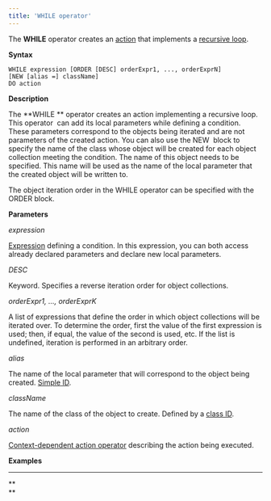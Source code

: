```yaml
---
title: 'WHILE operator'
---
```


The **WHILE** operator creates an [action](Actions.md) that implements a [recursive loop](Recursive_loop_WHILE_.md).

**Syntax**

    WHILE expression [ORDER [DESC] orderExpr1, ..., orderExprN]
    [NEW [alias =] className]
    DO action

**Description**

The **WHILE ** operator creates an action implementing a recursive loop. This operator  can add its local parameters while defining a condition. These parameters correspond to the objects being iterated and are not parameters of the created action. You can also use the NEW  block to specify the name of the class whose object will be created for each object collection meeting the condition. The name of this object needs to be specified. This name will be used as the name of the local parameter that the created object will be written to.

The object iteration order in the WHILE operator can be specified with the ORDER block.

**Parameters**

*expression*

[Expression](Expression.md) defining a condition. In this expression, you can both access already declared parameters and declare new local parameters. 

*DESC*

Keyword. Specifies a reverse iteration order for object collections. 

*orderExpr1, ..., orderExprK*

A list of expressions that define the order in which object collections will be iterated over. To determine the order, first the value of the first expression is used; then, if equal, the value of the second is used, etc. If the list is undefined, iteration is performed in an arbitrary order.

*alias*

The name of the local parameter that will correspond to the object being created. [Simple ID](IDs_1573053.html#IDs-id).

*className*

The name of the class of the object to create. Defined by a [class ID](IDs_1573053.html#IDs-classid).

*action*

[Context-dependent action operator](Action-operator_36307157.html#Actionoperator-contextdependent) describing the action being executed.

**Examples**

********



**  
**
